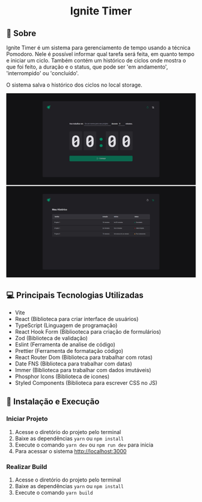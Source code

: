<h1 align="center">
  Ignite Timer
</h1>

## 🚀 Sobre

Ignite Timer é um sistema para gerenciamento de tempo usando a técnica Pomodoro. Nele é possível informar qual tarefa será feita, em quanto tempo e iniciar um ciclo. Também contém um histórico de ciclos onde mostra o que foi feito, a duração e o status, que pode ser 'em andamento', 'interrompido' ou 'concluído'.

O sistema salva o histórico dos ciclos no local storage.

<img alt="Tela inicial do sistema." src="./.github/timer.jpeg" />
<img alt="Tela de histórico." src="./.github/history.jpeg" />

## 💻 Principais Tecnologias Utilizadas

- Vite
- React (Biblioteca para criar interface de usuários)
- TypeScript (Linguagem de programação)
- React Hook Form (Bibliooteca para criação de formulários)
- Zod (Biblioteca de validação)
- Eslint (Ferramenta de analise de código)
- Prettier (Ferramenta de formatação código)
- React Router Dom (Biblioteca para trabalhar com rotas)
- Date FNS (Biblioteca para trabalhar com datas)
- Immer (Biblioteca para trabalhar com dados imutáveis)
- Phosphor Icons (Biblioteca de icones)
- Styled Components (Biblioteca para escrever CSS no JS)

## 🚀 Instalação e Execução

### Iniciar Projeto

1. Acesse o diretório do projeto pelo terminal
2. Baixe as dependências `yarn` ou `npm install`
3. Execute o comando `yarn dev` ou `npm run dev` para inicia
4. Para acessar o sistema [http://localhost:3000](http://localhost:3000)

### Realizar Build

1. Acesse o diretório do projeto pelo terminal
2. Baixe as dependências `yarn` ou `npm install`
3. Execute o comando `yarn build`
